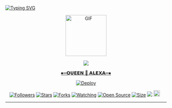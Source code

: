 
  <a href="https://github.com/En-cuzier/Queen-Alexa-MD"><img src="https://readme-typing-svg.herokuapp.com/?size=29&width=800&lines=WELCOME+TO+THE+QUEEN+ALEXA+MD+VERSION+PROJECT.;MADE+IN+ALEXA.+DEPLOY+YOUR+BOT+FREE."
            alt="Typing SVG"
        />
    </a>
</p>
<div align="center">
  <p align="center">
  <a href="https://heroku.com/deploy"><img src="https://media.giphy.com/media/Uhl43Qa5QbhKglX8DX/giphy.gif" alt="GIF" width="128" height="128"/>
</p>    <a/>

  <a href="https://github.com/En-cuzier/Queen-Alexa-MD"><img src="https://img.shields.io/badge/QUEEN%20ALEXA-MD%20VERSIONS-brightgreen?style=flat-square&logo=appveyor">

⦁═𝗤𝗨𝗘𝗘𝗡 👸 𝗔𝗟𝗘𝗫𝗔═⦁


[![Deploy](https://www.herokucdn.com/deploy/button.svg)](https://github.com/ChamodKeshan/QueenAlexa/blob/main/Deploy.md)
 <p align="center">
<a href="https://github.com/ChamodKeshan/followers"><img title="Followers" src="https://img.shields.io/github/followers/ChamodKeshan?color=red&style=flat-square"></a>
<a href="https://github.com/ChamodKeshan/QueenAlexa/stargazers/"><img title="Stars" src="https://img.shields.io/github/stars/ChamodKeshan/QueenAlexa?color=blue&style=flat-square"></a>
<a href="https://github.com/ChamodKeshan/Queen-Alexa-MD/fork"><img title="Forks" src="https://img.shields.io/github/forks/ChamodKeshan/QueenAlexa?color=red&style=flat-square"></a>
<a href="https://github.com/ChamodKeshan/QueenAlexa/watchers"><img title="Watching" src="https://img.shields.io/github/watchers/ChamodKeshan/QueenAlexa?label=Watchers&color=blue&style=flat-square"></a>
<a href="https://github.com/ChamodKeshan/QueenAlexa"><img title="Open Source" src="https://badges.frapsoft.com/os/v2/open-source.svg?v=103"></a>
<a href="https://github.com/ChamodKeshan/QueenAlexa/"><img title="Size" src="https://img.shields.io/github/repo-size/ChamodKeshan/QueenAlexa?style=flat-square&color=green"></a>
<a href="https://hits.seeyoufarm.com"><img src="https://hits.seeyoufarm.com/api/count/incr/badge.svg?url=https%3A%2F%2Fgithub.com%2FEn-cuzier%2FQueen-Alexa-MD&count_bg=%2379C83D&title_bg=%23555555&icon=probot.svg&icon_color=%2300FF6D&title=hits&edge_flat=false"/></a>
<a href="https://github.com/En-cuzier/Queen-Alexa-MD/graphs/commit-activity"><img height="20" src="https://img.shields.io/badge/Maintained%3F-yes-green.svg"></a>&nbsp;&nbsp;
</p>
<p align='center'>
    </p>

-------
